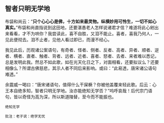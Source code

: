 ## 智者只明无学地

布袋和尚云：“**只个心心心是佛，十方如来最灵物。纵横妙用可怜生，一切不如心真实。**”布袋和尚直指说到这田地，还要湛愚老人怎样说诸君才信？难道将此心剜出来看看，才不为哄你？我尝读此，喜不自胜，又泪不能止。喜者，喜我乃何人，一见此便彻去。泪不止者，见他人看过即已，而漫不经心。

我见此后，历观诸公案语句，有奇者、怪者、侧者、反者、高者、异者、顺者、逆者、横者、直者、触者、背者、远者、近者、喜者、怒者、去者、来者难以悉记，总是发明此我。然总不如此歌，如在光天化日之下，对面相看，还要拟议么？还要相像么？所谓古佛慈悲，其示人者不同后来影响。或曰：“此易透，唐宋诸公语句难透。”

余震威一喝曰：“唐宋诸语句，值得什么干屎橛？你被他盖覆来轻此歌。后云：心王本自绝多知，智者只明无学地。汝亦能绝知无学否？”呜呼哀哉！后代宗门语句，皆以奇怪为高为深，所以斯道陵替，至今而不能振也。

```yang
绝知无学
```

```xu
批注：老子说：绝学无忧
```

